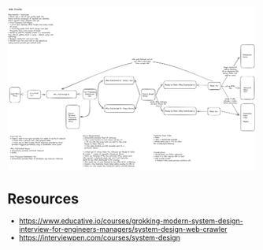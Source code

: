 ![Web Crawler](/assets/blog/engineering/system-design/sd-web-crawler.png)

# Resources
* https://www.educative.io/courses/grokking-modern-system-design-interview-for-engineers-managers/system-design-web-crawler
* https://interviewpen.com/courses/system-design